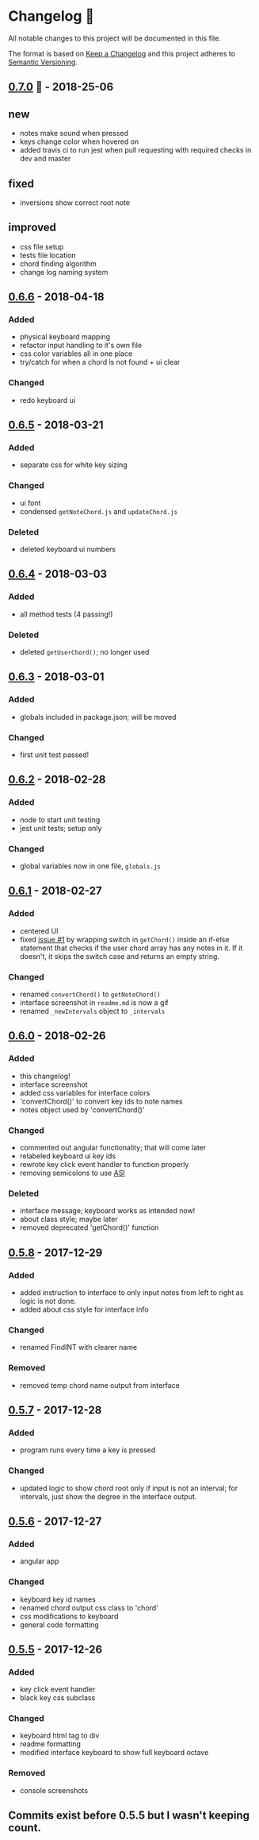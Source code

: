 # Changelog 📜
All notable changes to this project will be documented in this file.

The format is based on [Keep a Changelog](http://keepachangelog.com/)
and this project adheres to [Semantic Versioning](http://semver.org/).


## [0.7.0] 🍍 - 2018-25-06
## new
- notes make sound when pressed
- keys change color when hovered on
- added travis ci to run jest when pull requesting with required checks in dev and master

## fixed
- inversions show correct root note

## improved
- css file setup
- tests file location
- chord finding algorithm
- change log naming system

## [0.6.6] - 2018-04-18
### Added
- physical keyboard mapping
- refactor input handling to it's own file
- css color variables all in one place
- try/catch for when a chord is not found + ui clear
### Changed
- redo keyboard ui

## [0.6.5] - 2018-03-21
### Added
- separate css for white key sizing
### Changed
- ui font
- condensed `getNoteChord.js` and `updateChord.js`
### Deleted
- deleted keyboard ui numbers


## [0.6.4] - 2018-03-03
### Added
- all method tests (4 passing!)
### Deleted
- deleted `getUserChord()`; no longer used


## [0.6.3] - 2018-03-01
### Added
- globals included in package.json; will be moved
### Changed
- first unit test passed!


## [0.6.2] - 2018-02-28
### Added
- node to start unit testing
- jest unit tests; setup only
### Changed
- global variables now in one file, `globals.js`


## [0.6.1] - 2018-02-27
### Added
- centered UI
- fixed [issue #1](https://github.com/ManuelVargas1251/Chord-Finder/issues/1) by wrapping switch in `getChord()` inside an if-else statement that checks if the user chord array has any notes in it. If it doesn't, it skips the switch case and returns an empty string.
### Changed
- renamed `convertChord()` to `getNoteChord()`
- interface screenshot in `readme.md` is now a gif
- renamed `_newIntervals` object to `_intervals`


## [0.6.0] - 2018-02-26
### Added
- this changelog!
- interface screenshot
- added css variables for interface colors
- 'convertChord()' to convert key ids to note names
- notes object used by 'convertChord()'
### Changed
- commented out angular functionality; that will come later
- relabeled keyboard ui key ids
- rewrote key click event handler to function properly
- removing semicolons to use [ASI](https://en.wikibooks.org/wiki/JavaScript/Automatic_semicolon_insertion)
### Deleted
- interface message; keyboard works as intended now!
- about class style; maybe later
- removed deprecated 'getChord()' function


## [0.5.8] - 2017-12-29
### Added
- added instruction to interface to only input notes from left to right as logic is not done.
- added about css style for interface info
### Changed
- renamed FindINT with clearer name
### Removed
- removed temp chord name output from interface


## [0.5.7] - 2017-12-28
### Added
- program runs every time a key is pressed
### Changed
- updated logic to show chord root only if input is not an interval; for intervals, just show the degree in the interface output.


## [0.5.6] - 2017-12-27
### Added
- angular app
### Changed
- keyboard key id names
- renamed chord output css class to 'chord'
- css modifications to keyboard
- general code formatting


## [0.5.5] - 2017-12-26
### Added
- key click event handler
- black key css subclass
### Changed
- keyboard html tag to div
- readme formatting
- modified interface keyboard to show full keyboard octave
### Removed
- console screenshots


## Commits exist before 0.5.5 but I wasn't keeping count.

[0.7.0]: #
[0.6.7]: https://github.com/ManuelVargas1251/Chord-Finder/commit/c0a43cc386802942ad3348cd603830a154b2cf36
[0.6.6]: https://github.com/ManuelVargas1251/Chord-Finder/commit/2aee0a47cf887c99843350d7ac40b4b371c14bed
[0.6.5]: https://github.com/ManuelVargas1251/Chord-Finder/commit/c4b513b5d88f16a59bf6510851c2be014d33a533
[0.6.4]: https://github.com/ManuelVargas1251/Chord-Finder/commit/656dc07b98d596fb1f9e3a93e5081324f08fc9ef
[0.6.3]: https://github.com/ManuelVargas1251/Chord-Finder/commit/21e4a01ccd3bb22fd34d4a1f3c75feaec14a85e9
[0.6.2]: https://github.com/ManuelVargas1251/Chord-Finder/commit/2f8c4e6d8ec4f742b2bbecb3e5e6a8d942176007
[0.6.1]: https://github.com/ManuelVargas1251/Chord-Finder/commit/906623097acc93b6fbc25a8707e853c910881549
[0.6.0]: https://github.com/ManuelVargas1251/Chord-Finder/commit/e8f06dd58904f322473074d79b822ed78e02321e
[0.5.8]: https://github.com/ManuelVargas1251/Chord-Finder/commit/f2223a7a1cff9acb21104438920574e23c90bc08
[0.5.7]: https://github.com/ManuelVargas1251/Chord-Finder/commit/75b11393e3e68f078db3aa085ba6232e213cb49b
[0.5.6]: https://github.com/ManuelVargas1251/Chord-Finder/commit/48a092a2aadb57f417f87367fd186d6c64fb7fc4
[0.5.5]: https://github.com/ManuelVargas1251/Chord-Finder/commit/14326d629f5ac41210af279a91e9a5950e6422ae